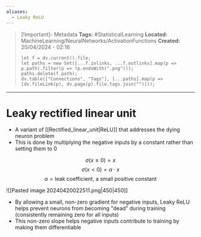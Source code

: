 ```yaml
---
aliases:
  - Leaky ReLU
---
```


> [!important]- Metadata
> **Tags:** #StatisticalLearning 
> **Located:** MachineLearning/NeuralNetworks/ActivationFunctions
> **Created:** 20/04/2024 - 02:16
> ```dataviewjs
> let f = dv.current().file;
> let paths = new Set([...f.inlinks, ...f.outlinks].map(p => p.path).filter(p => !p.endsWith(".png")));
> paths.delete(f.path);
> dv.table(["Connections", "Tags"], [...paths].map(p => [dv.fileLink(p), dv.page(p).file.tags.join("")]));
> ```

___
# Leaky rectified linear unit
- A variant of [[Rectified_linear_unit|ReLU]] that addresses the dying neuron problem
- This is done by multiplying the negative inputs by a constant rather than setting them to 0


$$\sigma(x\geq{0})=x$$
$$\sigma(x<0)=\alpha\cdot x$$
$$\alpha=\text{leak coefficient, a small positive constant}$$


![[Pasted image 20240420022511.png|450|450]]

- By allowing a small, non-zero gradient for negative inputs, Leaky ReLU helps prevent neurons from becoming "dead" during training (consistently remaining zero for all inputs)
- This non-zero slope helps negative inputs contribute to training by making them differentiable
